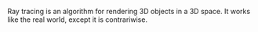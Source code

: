 Ray tracing is an algorithm for rendering 3D objects in a 3D space. It works like the real world, except it is contrariwise. 

